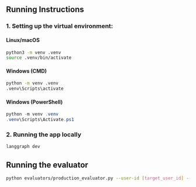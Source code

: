 ## Running Instructions

### 1. Setting up the virtual environment:

#### **Linux/macOS**

```bash
python3 -m venv .venv
source .venv/bin/activate
```

#### **Windows (CMD)**

```cmd
python -m venv .venv
.venv\Scripts\activate
```

#### **Windows (PowerShell)**

```powershell
python -m venv .venv
.venv\Scripts\Activate.ps1
```

### 2. Running the app locally

```bash
langgraph dev
```

## Running the evaluator

```bash
python evaluators/production_evaluator.py --user-id [target_user_id] --job-id [target_job_id]
```